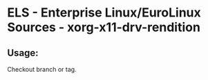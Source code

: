 # ELS - Enterprise Linux/EuroLinux Sources - xorg-x11-drv-rendition 
## Usage:
  Checkout branch or tag.

